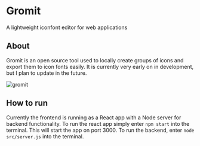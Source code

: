 # Gromit
A lightweight iconfont editor for web applications


## About
Gromit is an open source tool used to locally create groups of icons and export them to icon fonts easily. It is currently very early on in development, but I plan to update in the future.

![gromit](https://github.com/user-attachments/assets/e5bef01a-431e-4787-b036-f71403023f54)

## How to run
Currently the frontend is running as a React app with a Node server for backend functionality. To run the react app simply enter `npm start` into the terminal. This will start the app on port 3000.
To run the backend, enter `node src/server.js` into the terminal.
